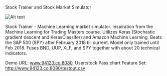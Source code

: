 Stock Trainer and Stock Market Simulator

![Alt text](https://raw.githubusercontent.com/dev-dude/stock-trainer/feature/use-2-models-for-simulation-new/simulator_dashboard.png?raw=true "Stock Trainer Dashboard")


Stock Trainer - Machine Learning market simulator. Inspiration from the Machine Learning for Trading Masters course. Utilizes Keras (Stochastic gradient descent and KerasClassifer) and Amazon Machine Learning. Beats the S&P 500 (SPY) after February 2018 till current. Model only trained until Feb 2018. Fuses BND, UUP, XLF, and SPY together with about 20 technical indicators. 

Demo URL: www.94123.co:8080. User:stock Pass:chart
Feature Set: http://www.94123.co:8080/testout.csv
